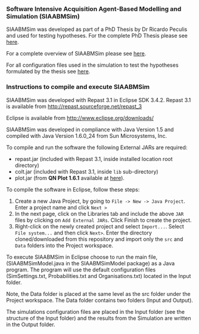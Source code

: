### Software Intensive Acquisition Agent-Based Modelling and Simulation (SIAABMSim)

SIAABMSim was developed as part of a PhD Thesis by Dr Ricardo Peculis and used for testing hypotheses.
For the complete PhD Thesis please see  [here](https://github.com/peculis/SIAABMSim/blob/master/docs/RPeculis-PhDThesis-UniSA-Final.pdf).

For a complete overview of SIAABMSim please see [here](https://github.com/peculis/SIAABMSim/blob/master/docs/SIAABMSimSimulationEnvironment.pdf).

For all configuration files used in the simulation to test the hypotheses formulated by the thesis see [here](https://github.com/peculis/SIAABMSim/tree/master/docs/Simulation%20-%20Configuration%20Files).

### Instructions to compile and execute SIAABMSim

SIAABMSim was developed with Repast 3.1 in Eclipse SDK 3.4.2. Repast 3.1 is available from http://repast.sourceforge.net/repast_3

Eclipse is available from http://www.eclipse.org/downloads/

SIAABMSim was developed in compliance with Java Version 1.5 and compiled
with Java Version 1.6.0_24 from Sun Microsystems, Inc.

To compile and run the software the following External JARs are required:
* repast.jar (included with Repast 3.1, inside installed location root directory)
* colt.jar (included with Repast 3.1, inside `lib` sub-directory)
* plot.jar (from **QN Plot 1.6.1** available at [here](https://sourceforge.net/projects/qn-plot/)).

To compile the software in Eclipse, follow these steps:

1. Create a new Java Project, by going to `File -> New -> Java Project`. Enter a project name and click `Next >`
2. In the next page, click on the Libraries tab and include the above `JAR` files by clicking on `Add External JARs`. Click Finish to create the project.
3. Right-click on the newly created project and select `Import...`. Select `File system...` and then click `Next>`. Enter the directory cloned/downloaded from this repository and import only the `src` and `Data` folders into the Project workspace.


To execute SIAABMSim in Eclipse choose to run the main file, (SIAABMSimModel.java in the SIAABMSimModel package) as a Java program. The program will use the default configuration files (SimSettings.txt, Probabilities.txt and Organisations.txt) located in the Input folder.

Note, the Data folder is placed at the same level as the src folder under the Project workspace. The Data folder contains two folders (Input and Output).

The simulations configuration files are placed in the Input folder (see the structure of the Input folder) and the results from the Simulation are written in the Output folder.

